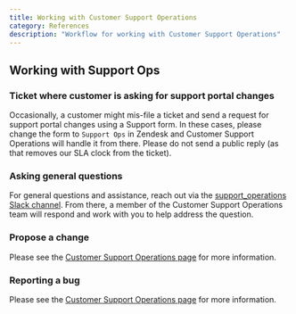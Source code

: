 ```yaml
---
title: Working with Customer Support Operations
category: References
description: "Workflow for working with Customer Support Operations"
---
```


## Working with Support Ops

### Ticket where customer is asking for support portal changes

Occasionally, a customer might mis-file a ticket and send a request for support portal changes using a Support form. In these cases, please change the form to `Support Ops` in Zendesk and Customer Support Operations will handle it from there. Please do not send a public reply (as that removes our SLA clock from the ticket).

### Asking general questions

For general questions and assistance, reach out via the [support_operations Slack channel](https://gitlab.slack.com/archives/C018ZGZAMPD). From there, a member of the Customer Support Operations team will respond and work with you to help address the question. 

### Propose a change

Please see the [Customer Support Operations page](/handbook/security/customer-support-operations#working-with-us) for more information.

### Reporting a bug

Please see the [Customer Support Operations page](/handbook/security/customer-support-operations#working-with-us) for more information.
